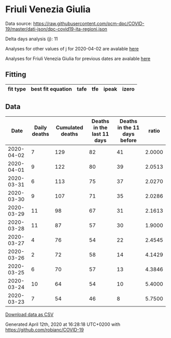 # Friuli Venezia Giulia

Data source: https://raw.githubusercontent.com/pcm-dpc/COVID-19/master/dati-json/dpc-covid19-ita-regioni.json

Delta days analysis (j): 11

Analyses for other values of j for 2020-04-02 are avalable [here](../README.md)

Analyses for Friuli Venezia Giulia for previous dates are avalable [here](../../README.md)

## Fitting 
|fit type|best fit equation|tafe|tfe|ipeak|izero|
|-------|-----|--------|------|---|---|

## Data
|Date|Daily deaths|Cumulated deaths|Deaths in the last 11 days|Deaths in the 11 days before|ratio|
|----|----------|-----------|-------|--------------------|-----|
|2020-04-02|7|129|82|41|2.0000|
|2020-04-01|9|122|80|39|2.0513|
|2020-03-31|6|113|75|37|2.0270|
|2020-03-30|9|107|71|35|2.0286|
|2020-03-29|11|98|67|31|2.1613|
|2020-03-28|11|87|57|30|1.9000|
|2020-03-27|4|76|54|22|2.4545|
|2020-03-26|2|72|58|14|4.1429|
|2020-03-25|6|70|57|13|4.3846|
|2020-03-24|10|64|54|10|5.4000|
|2020-03-23|7|54|46|8|5.7500|

[Download data as CSV](COVID-19_friuli_venezia_giulia_j11_2020-04-02.csv)

Generated April 12th, 2020 at 16:28:18 UTC+0200 with https://github.com/robianc/COVID-19
